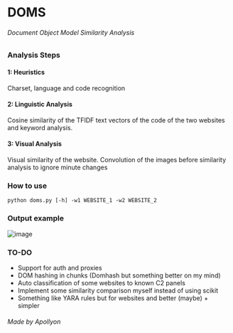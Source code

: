 # DOMS 
###### Document Object Model Similarity Analysis

### Analysis Steps
#### 1: Heuristics
Charset, language and code recognition
#### 2: Linguistic Analysis
Cosine similarity of the TFIDF text vectors of the code of the two websites and keyword analysis.
#### 3: Visual Analysis
Visual similarity of the website. Convolution of the images before similarity analysis to ignore minute changes

### How to use
```
python doms.py [-h] -w1 WEBSITE_1 -w2 WEBSITE_2
```
### Output example
![image](https://github.com/user-attachments/assets/be10c818-86c5-4b53-8ab1-0cf48bb60317)

### TO-DO
- Support for auth and proxies
- DOM hashing in chunks (Domhash but something better on my mind)
- Auto classification of some websites to known C2 panels
- Implement some similarity comparison myself instead of using scikit
- Something like YARA rules but for websites and better (maybe) + simpler

###### Made by Apollyon

